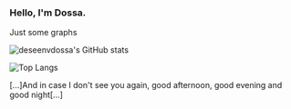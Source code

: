 ### Hello, I'm Dossa.


Just some graphs

![deseenvdossa's GitHub stats](https://github-readme-stats.vercel.app/api?username=desenvdossa&show_icons=true&theme=dracula)

![Top Langs](https://github-readme-stats.vercel.app/api/top-langs/?username=deeseenvdossa&layout=compact)

<p>[...]And in case I don't see you again, good afternoon, good evening and good night[...]<P>
